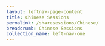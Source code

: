 ```yaml
---
layout: leftnav-page-content
title: Chinese Sessions
permalink: /sharesessions/Chinese/
breadcrumb: Chinese Sessions
collection_name: left-nav-one
---
```

